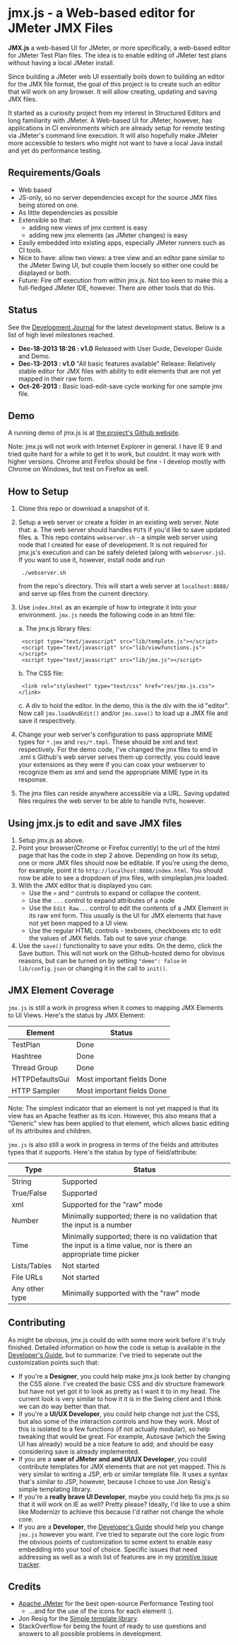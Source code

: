 jmx.js - a Web-based editor for JMeter JMX Files
================================================

**JMX.js** a web-based UI for JMeter, or more specifically, a web-based editor for JMeter Test Plan files. The idea is to enable editing of JMeter test plans without having a local JMeter install. 

Since building a JMeter web UI essentially boils down to building an editor for the JMX file format, the goal of this project is to create such an editor that will work on any browser. It will allow creating, updating and saving JMX files.

It started as a curiosity project from my interest in Structured Editors and long familiarity with JMeter. A Web-based UI for JMeter, however, has applications in CI environments which are already setup for remote testing via JMeter's command line execution. It will also hopefully make JMeter more accessible to testers who might not want to have a local Java install and yet do performance testing.

Requirements/Goals
------------------

* Web based
* JS-only, so no server dependencies except for the source JMX files being stored on one.
* As little dependencies as possible
* Extensible so that:
	* adding new views of jmx content is easy
	* adding new jmx elements (as JMeter changes) is easy
* Easily embedded into existing apps, especially JMeter runners such as CI tools.
* Nice to have: allow two views: a tree view and an editor pane similar to the JMeter Swing UI, but couple them loosely so either one could be displayed or both.
* Future: Fire off execution from within jmx.js. Not too keen to make this a full-fledged JMeter IDE, however. There are other tools that do this.

Status
------

See the [Development Journal](docs/journal.md) for the latest development status. Below is a list of high level milestones reached.

* **Dec-18-2013 18:26 : v1.0** Released with User Guide, Developer Guide and Demo. 
* **Dec-13-2013 : v1.0** "All basic features available" Release: Relatively stable editor for JMX files with ability to edit elements that are not yet mapped in their raw form.
* **Oct-26-2013 :** Basic load-edit-save cycle working for one sample jmx file.

Demo
----

A running demo of jmx.js is at [the project's Github website](http://vinodkd.github.io/jmx.js/).

Note: jmx.js will not work with Internet Explorer in general. I have IE 9 and tried quite hard for a while to get it to work, but couldnt. It may work with higher versions. Chrome and Firefox should be fine - I develop mostly with Chrome on Windows, but test on Firefox as well. 

How to Setup
------------

1. Clone this repo or download a snapshot of it.
2. Setup a web server or create a folder in an existing web server. Note that:
	a. The web server should handles `PUT`s if you'd like to save updated files.
	a. This repo contains `webserver.sh` - a simple web server using node that I created for ease of development. It is not required for jmx.js's execution and can be safely deleted (along with `webserver.js`). If you want to use it, however, install node and run

		./webserver.sh

	from the repo's directory. This will start a web server at `localhost:8888/` and serve up files from the current directory.
2. Use `index.html` as an example of how to integrate it into your environment. `jmx.js` needs the following code in an html file:
	
	a. The jmx.js library files:

		<script type="text/javascript" src="lib/template.js"></script>
		<script type="text/javascript" src="lib/viewfunctions.js"></script>
		<script type="text/javascript" src="lib/jmx.js"></script>

	b. The CSS file:

		<link rel="stylesheet" type="text/css" href="res/jmx.js.css"></link>

	c. A div to hold the editor. In the demo, this is the div with the id "editor".
	Now call `jmx.loadAndEdit()` and/or `jmx.save()` to load up a JMX file and save it respectively.
3. Change your web server's configuration to pass appropriate MIME types for `*.jmx` and `res/*.tmpl`. These should be xml and text respectively. For the demo code, I've changed the jmx files to end in .xml s Github's web server serves them up correctly. you could leave your extensions as they were if you can coax your webserver to recognize them as xml and send the appropriate MIME type in its response.
3. The jmx files can reside anywhere accessible via a URL. Saving updated files requires the web server to be able to handle `PUT`s, however.

Using jmx.js to edit and save JMX files
---------------------------------------

1. Setup jmx.js as above.
2. Point your browser(Chrome or Firefox currently) to the url of the html page that has the code in step 2 above. Depending on how its setup, one or more JMX files should now be editable. If you're using the demo, for example, point it to `http://localhost:8888/index.html`. You should now be able to see a dropdown of jmx files, with simpleplan.jmx loaded.
3. With the JMX editor that is displayed you can:
	* Use the `>` and `^` controls to expand or collapse the content.
	* Use the `...` control to expand attributes of a node
	* Use the `Edit Raw...` control to edit the contents of a JMX Element in its raw xml form. This usually is the UI for JMX elements that have not yet been mapped to a UI view.
	* Use the regular HTML controls - texboxes, checkboxes etc to edit the values of JMX fields. Tab out to save your change.
4. Use the `save()` functionality to save your edits. On the demo, click the Save button. This will not work on the Github-hosted demo for obvious reasons, but can be turned on by setting `"demo": false` in `lib/config.json` or changing it in the call to `init()`.

JMX Element Coverage
--------------------

`jmx.js` is still a work in progress when it comes to mapping JMX Elements to UI Views. Here's the status by JMX Element:

| Element | Status |
|---------|--------|
| TestPlan | Done |
| Hashtree | Done |
| Thread Group | Done |
| HTTPDefaultsGui | Most important fields Done | 
| HTTP Sampler | Most important fields Done |

Note: The simplest indicator that an element is not yet mapped is that its view has an Apache feather as its icon. However, this also means that a "Generic" view has been applied to that element, which allows basic editing of its attributes and children.

`jmx.js` is also still a work in progress in terms of the fields and attributes types that it supports. Here's the status by type of field/attribute:

| Type | Status |
|------|--------|
| String | Supported |
| True/False | Supported |
| xml | Supported for the "raw" mode |
| Number | Minimally supported; there is no validation that the input is a number |
| Time | Minimally supported; there is no validation that the input is a time value, nor is there an appropriate time picker |
| Lists/Tables | Not started |
| File URLs | Not started |
| Any other type | Minimally supported with the "raw" mode |

Contributing
------------

As might be obvious, jmx.js could do with some more work before it's truly finished. Detailed information on how the code is setup is available in the [Developer's Guide](docs/devguide.md), but to summarize: I've tried to seperate out the customization points such that:

* If you're a **Designer**, you could help make jmx.js look better by changing the CSS alone. I've created the basic CSS and div structure framework but have not yet got it to look as pretty as I want it to in my head. The current look is very similar to how it it is in the Swing client and I think we can do way better than that.
* If you're a **UI/UX Developer**, you could help change not just the CSS, but also some of the interaction controls and how they work. Most of this is isolated to a few functions (if not actually modular), so help tweaking that would be great. For example, Autosave (which the Swing UI has already) would be a nice feature to add; and should be easy considering save is already implemented.
* If you are a **user of JMeter and and UI/UX Developer**, you could contribute templates for JMX elements that are not yet mapped. This is very similar to writing a JSP, erb or similar template file. It uses a syntax that's similar to JSP, however, because I chose to use Jon Resig's simple templating library.
* If you're a **really brave UI Developer**, maybe you could help fix jmx.js so that it will work on IE as well? Pretty please? Ideally, I'd like to use a shim like Modernizr to achieve this because I'd rather not change the whole core.
* If you are a **Developer**, the [Developer's Guide](docs/devguide.md) should help you change `jmx.js` however you want. I've tried to separate out the core logic from the obvious points of customization to some extent to enable easy embedding into your tool of choice. Specific issues that need addressing as well as a wish list of features are in my [primitive issue tracker](docs/issues.md).

Credits
-------

* [Apache JMeter](http://jmeter.apache.org) for the best open-source Performance Testing tool
	* ...and for the use of the icons for each element :).
* Jon Resig for the [Simple template library](http://ejohn.org/blog/javascript-micro-templating/).
* StackOverflow for being the fount of ready to use questions and answers to all possible problems in development.

